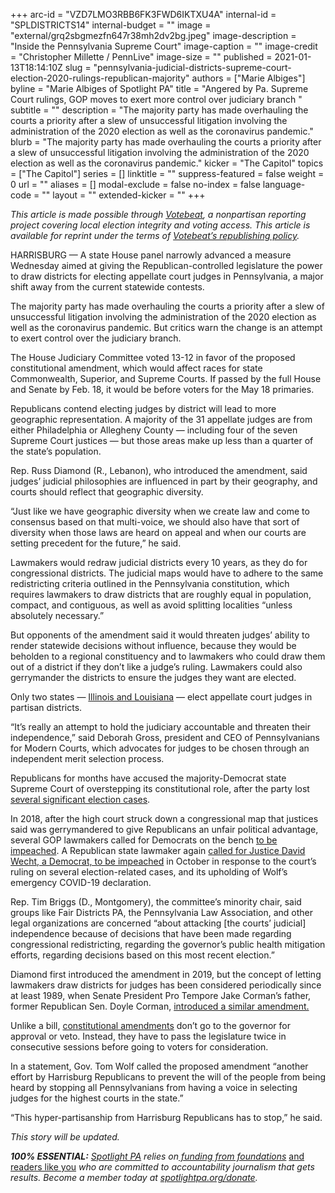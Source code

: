 +++
arc-id = "VZD7LMO3RBB6FK3FWD6IKTXU4A"
internal-id = "SPLDISTRICTS14"
internal-budget = ""
image = "external/grq2sbgmezfn647r38mh2dv2bg.jpeg"
image-description = "Inside the Pennsylvania Supreme Court"
image-caption = ""
image-credit = "Christopher Millette / PennLive"
image-size = ""
published = 2021-01-13T18:14:10Z
slug = "pennsylvania-judicial-districts-supreme-court-election-2020-rulings-republican-majority"
authors = ["Marie Albiges"]
byline = "Marie Albiges of Spotlight PA"
title = "Angered by Pa. Supreme Court rulings, GOP moves to exert more control over judiciary branch "
subtitle = ""
description = "The majority party has made overhauling the courts a priority after a slew of unsuccessful litigation involving the administration of the 2020 election as well as the coronavirus pandemic."
blurb = "The majority party has made overhauling the courts a priority after a slew of unsuccessful litigation involving the administration of the 2020 election as well as the coronavirus pandemic."
kicker = "The Capitol"
topics = ["The Capitol"]
series = []
linktitle = ""
suppress-featured = false
weight = 0
url = ""
aliases = []
modal-exclude = false
no-index = false
language-code = ""
layout = ""
extended-kicker = ""
+++

<i>This article is made possible through </i><a href="http://votebeat.org/"><i>Votebeat</i></a><i>, a nonpartisan reporting project covering local election integrity and voting access. This article is available for reprint under the terms of </i><a href="https://www.votebeat.org/pages/republishing"><i>Votebeat’s republishing policy</i></a><i>.</i>

HARRISBURG — A state House panel narrowly advanced a measure Wednesday aimed at giving the Republican-controlled legislature the power to draw districts for electing appellate court judges in Pennsylvania, a major shift away from the current statewide contests.

The majority party has made overhauling the courts a priority after a slew of unsuccessful litigation involving the administration of the 2020 election as well as the coronavirus pandemic. But critics warn the change is an attempt to exert control over the judiciary branch.

The House Judiciary Committee voted 13-12 in favor of the proposed constitutional amendment, which would affect races for state Commonwealth, Superior, and Supreme Courts. If passed by the full House and Senate by Feb. 18, it would be before voters for the May 18 primaries.

Republicans contend electing judges by district will lead to more geographic representation. A majority of the 31 appellate judges are from either Philadelphia or Allegheny County — including four of the seven Supreme Court justices — but those areas make up less than a quarter of the state’s population.

Rep. Russ Diamond (R., Lebanon), who introduced the amendment, said judges’ judicial philosophies are influenced in part by their geography, and courts should reflect that geographic diversity.

“Just like we have geographic diversity when we create law and come to consensus based on that multi-voice, we should also have that sort of diversity when those laws are heard on appeal and when our courts are setting precedent for the future,” he said.

<script src="https://www.spotlightpa.org/embed.js" async></script><div data-spl-embed-version="1" data-spl-src="https://www.spotlightpa.org/embeds/newsletter/"></div>

Lawmakers would redraw judicial districts every 10 years, as they do for congressional districts. The judicial maps would have to adhere to the same redistricting criteria outlined in the Pennsylvania constitution, which requires lawmakers to draw districts that are roughly equal in population, compact, and contiguous, as well as avoid splitting localities “unless absolutely necessary.”

But opponents of the amendment said it would threaten judges’ ability to render statewide decisions without influence, because they would be beholden to a regional constituency and to lawmakers who could draw them out of a district if they don’t like a judge’s ruling. Lawmakers could also gerrymander the districts to ensure the judges they want are elected.

Only two states — <a href="http://www.judicialselection.us/judicial_selection/methods/selection_of_judges.cfm?state=">Illinois and Louisiana</a> — elect appellate court judges in partisan districts.

“It’s really an attempt to hold the judiciary accountable and threaten their independence,” said Deborah Gross, president and CEO of Pennsylvanians for Modern Courts, which advocates for judges to be chosen through an independent merit selection process.

Republicans for months have accused the majority-Democrat state Supreme Court of overstepping its constitutional role, after the party lost <a href="https://www.spotlightpa.org/news/2020/09/pa-election-november-supreme-court-mail-ballots-tom-wolf/">several significant election cases</a>.

<script src="https://www.spotlightpa.org/embed.js" async></script><div data-spl-embed-version="1" data-spl-src="https://www.spotlightpa.org/embeds/donate/?teaser_text=Spotlight%20PA%20provides%20essential%2C%20public-service%20journalism%20thanks%20to%20readers%20like%20you.%20Help%20us%20continue%20that%20work."></div>

In 2018, after the high court struck down a congressional map that justices said was gerrymandered to give Republicans an unfair political advantage, several GOP lawmakers called for Democrats on the bench <a href="https://apnews.com/article/8d8215c8e34b42198222ae5b00c0ca9d">to be impeached</a>. A Republican state lawmaker again <a href="https://triblive.com/news/pennsylvania/state-rep-calls-for-impeachment-of-supreme-court-justice-wecht/">called for Justice David Wecht, a Democrat, to be impeached</a> in October in response to the court’s ruling on several election-related cases, and its upholding of Wolf’s emergency COVID-19 declaration.

Rep. Tim Briggs (D., Montgomery), the committee’s minority chair, said groups like Fair Districts PA, the Pennsylvania Law Association, and other legal organizations are concerned “about attacking [the courts’ judicial] independence because of decisions that have been made regarding congressional redistricting, regarding the governor’s public health mitigation efforts, regarding decisions based on this most recent election.”

Diamond first introduced the amendment in 2019, but the concept of letting lawmakers draw districts for judges has been considered periodically since at least 1989, when Senate President Pro Tempore Jake Corman’s father, former Republican Sen. Doyle Corman, <a href="https://www.legis.state.pa.us/cfdocs/billinfo/billinfo.cfm?syear=1989&sind=0&body=S&type=B&bn=1300">introduced a similar amendment.</a>

Unlike a bill, <a href="https://www.legis.state.pa.us/cfdocs/legis/LI/consCheck.cfm?txtType=HTM&ttl=00&div=0&chpt=11">constitutional amendments</a> don’t go to the governor for approval or veto. Instead, they have to pass the legislature twice in consecutive sessions before going to voters for consideration.

In a statement, Gov. Tom Wolf called the proposed amendment “another effort by Harrisburg Republicans to prevent the will of the people from being heard by stopping all Pennsylvanians from having a voice in selecting judges for the highest courts in the state.”

“This hyper-partisanship from Harrisburg Republicans has to stop,” he said. 

<i>This story will be updated.</i>

<i><b>100% ESSENTIAL:</b></i><i> </i><a href="https://www.spotlightpa.org/"><i>Spotlight PA</i></a><i> relies on</i><a href="https://www.spotlightpa.org/support"><i> funding from foundations</i></a><i> </i><a href="https://www.spotlightpa.org/support">and readers like you</a><i> who are committed to accountability journalism that gets results. Become a member today at </i><a href="http://spotlightpa.fundjournalism.org/donate?campaign=701Dn000000YgovIAC"><i>spotlightpa.org/donate</i></a><i>.</i>
